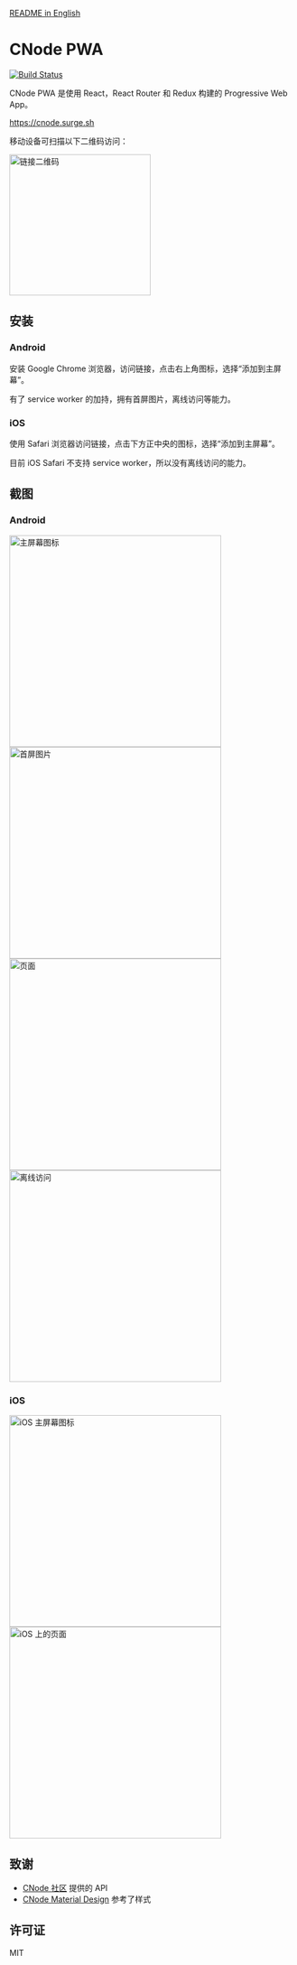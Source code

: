 [README in English](README.en.md)

# CNode PWA

[![Build Status](https://travis-ci.org/pd4d10/cnode-pwa.svg?branch=master)](https://travis-ci.org/pd4d10/cnode-pwa)

CNode PWA 是使用 React，React Router 和 Redux 构建的 Progressive Web App。

https://cnode.surge.sh

移动设备可扫描以下二维码访问：

<img src="assets/qrcode.png" width="250" alt="链接二维码" />

## 安装

### Android

安装 Google Chrome 浏览器，访问链接，点击右上角图标，选择“添加到主屏幕”。

有了 service worker 的加持，拥有首屏图片，离线访问等能力。

### iOS

使用 Safari 浏览器访问链接，点击下方正中央的图标，选择“添加到主屏幕”。

目前 iOS Safari 不支持 service worker，所以没有离线访问的能力。

## 截图

### Android

<span><img src="assets/android-1.jpg" width="375" alt="主屏幕图标" /></span>
<span><img src="assets/android-2.jpg" width="375" alt="首屏图片" /></span>
<span><img src="assets/android-3.jpg" width="375" alt="页面" /></span>
<span><img src="assets/android-4.jpg" width="375" alt="离线访问" /></span>

### iOS

<span><img src="assets/ios-1.png" width="375" alt="iOS 主屏幕图标" /></span>
<span><img src="assets/ios-2.png" width="375" alt="iOS 上的页面" /></span>

## 致谢

* [CNode 社区](https://cnodejs.org/api) 提供的 API
* [CNode Material Design](https://github.com/TakWolf/CNode-Material-Design) 参考了样式

## 许可证

MIT
